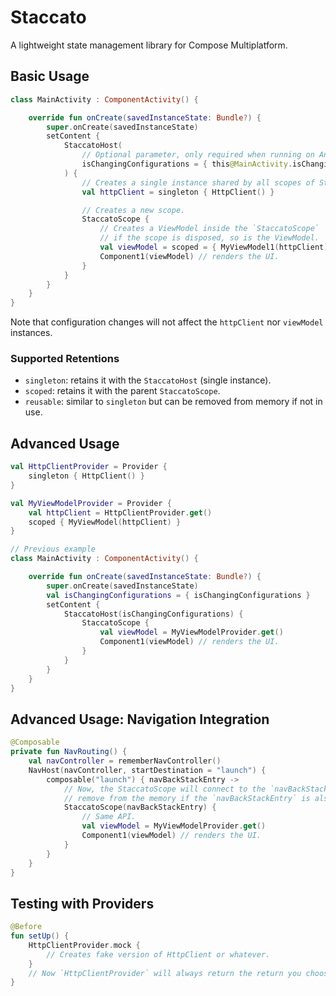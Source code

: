 # Staccato

A lightweight state management library for Compose Multiplatform.

## Basic Usage

```kotlin
class MainActivity : ComponentActivity() {

    override fun onCreate(savedInstanceState: Bundle?) {
        super.onCreate(savedInstanceState)
        setContent {
            StaccatoHost(
                // Optional parameter, only required when running on Android.
                isChangingConfigurations = { this@MainActivity.isChangingConfigurations }
            ) {
                // Creates a single instance shared by all scopes of StaccatoHost.
                val httpClient = singleton { HttpClient() }

                // Creates a new scope.
                StaccatoScope {
                    // Creates a ViewModel inside the `StaccatoScope`
                    // if the scope is disposed, so is the ViewModel.
                    val viewModel = scoped = { MyViewModel1(httpClient) }
                    Component1(viewModel) // renders the UI.
                }
            }
        }
    }
}
```

Note that configuration changes will not affect the `httpClient` nor `viewModel` instances.

### Supported Retentions

- `singleton`: retains it with the `StaccatoHost` (single instance).
- `scoped`: retains it with the parent `StaccatoScope`.
- `reusable`: similar to `singleton` but can be removed from memory if not in use.

## Advanced Usage

```kotlin
val HttpClientProvider = Provider {
    singleton { HttpClient() }
}

val MyViewModelProvider = Provider {
    val httpClient = HttpClientProvider.get()
    scoped { MyViewModel(httpClient) }
}

// Previous example
class MainActivity : ComponentActivity() {

    override fun onCreate(savedInstanceState: Bundle?) {
        super.onCreate(savedInstanceState)
        val isChangingConfigurations = { isChangingConfigurations }
        setContent {
            StaccatoHost(isChangingConfigurations) {
                StaccatoScope {
                    val viewModel = MyViewModelProvider.get()
                    Component1(viewModel) // renders the UI.
                }
            }
        }
    }
}
```

## Advanced Usage: Navigation Integration

```kotlin
@Composable
private fun NavRouting() {
    val navController = rememberNavController()
    NavHost(navController, startDestination = "launch") {
        composable("launch") { navBackStackEntry ->
            // Now, the StaccatoScope will connect to the `navBackStackEntry` and only
            // remove from the memory if the `navBackStackEntry` is also removed.
            StaccatoScope(navBackStackEntry) {
                // Same API.
                val viewModel = MyViewModelProvider.get()
                Component1(viewModel) // renders the UI.
            }
        }
    }
}
```

## Testing with Providers

```kotlin
@Before
fun setUp() {
    HttpClientProvider.mock {
        // Creates fake version of HttpClient or whatever.
    }
    // Now `HttpClientProvider` will always return the return you choose.
}
```
